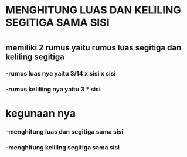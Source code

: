 # MENGHITUNG LUAS DAN KELILING SEGITIGA SAMA SISI
#
#
#
## memiliki 2 rumus yaitu rumus luas segitiga dan keliling segitiga
###  -rumus luas nya yaitu 3/14 x sisi x sisi
### -rumus keliliing nya yaitu 3 * sisi
#
# kegunaan nya
### -menghitung luas dan segitiga sama sisi
### -menghitung keliling segitiga sama sisi